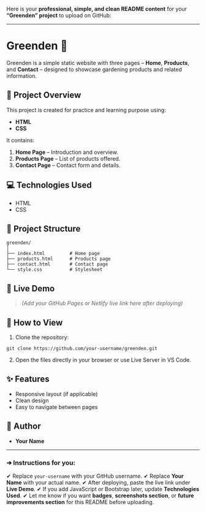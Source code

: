 Here is your **professional, simple, and clean README content** for your **“Greenden” project** to upload on GitHub:

---

# Greenden 🌿

Greenden is a simple static website with three pages – **Home**, **Products**, and **Contact** – designed to showcase gardening products and related information.

## 📝 Project Overview

This project is created for practice and learning purpose using:

* **HTML**
* **CSS**

It contains:

1. **Home Page** – Introduction and overview.
2. **Products Page** – List of products offered.
3. **Contact Page** – Contact form and details.

## 💻 Technologies Used

* HTML
* CSS

## 📂 Project Structure

```
greenden/
│
├── index.html         # Home page
├── products.html      # Products page
├── contact.html       # Contact page
└── style.css          # Stylesheet
```

## 🔗 Live Demo

> *(Add your GitHub Pages or Netlify live link here after deploying)*

## 📌 How to View

1. Clone the repository:

```
git clone https://github.com/your-username/greenden.git
```

2. Open the files directly in your browser or use Live Server in VS Code.

## ✨ Features

* Responsive layout (if applicable)
* Clean design
* Easy to navigate between pages

## 🙌 Author

* **Your Name**

---

### ➔ **Instructions for you:**

✔ Replace `your-username` with your GitHub username.
✔ Replace **Your Name** with your actual name.
✔ After deploying, paste the live link under **Live Demo**.
✔ If you add JavaScript or Bootstrap later, update **Technologies Used**.
✔ Let me know if you want **badges**, **screenshots section**, or **future improvements section** for this README before uploading.
